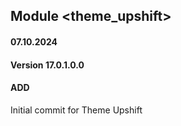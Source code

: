 ## Module <theme_upshift>
#### 07.10.2024
#### Version 17.0.1.0.0
#### ADD
Initial commit for Theme Upshift
